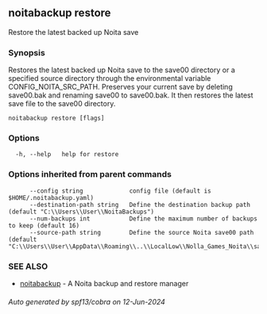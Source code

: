 ## noitabackup restore

Restore the latest backed up Noita save

### Synopsis

Restores the latest backed up Noita save to the save00 directory or a specified source directory through the
environmental variable CONFIG_NOITA_SRC_PATH.  Preserves your current save by deleting save00.bak and renaming save00
to save00.bak.  It then restores the latest save file to the save00 directory.

```
noitabackup restore [flags]
```

### Options

```
  -h, --help   help for restore
```

### Options inherited from parent commands

```
      --config string             config file (default is $HOME/.noitabackup.yaml)
      --destination-path string   Define the destination backup path (default "C:\\Users\\User\\NoitaBackups")
      --num-backups int           Define the maximum number of backups to keep (default 16)
      --source-path string        Define the source Noita save00 path (default "C:\\Users\\User\\AppData\\Roaming\\..\\LocalLow\\Nolla_Games_Noita\\save00")
```

### SEE ALSO

* [noitabackup](noitabackup.md)	 - A Noita backup and restore manager

###### Auto generated by spf13/cobra on 12-Jun-2024
